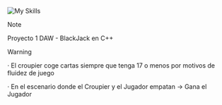 ![My Skills](https://skillicons.dev/icons?i=cpp)
> [!NOTE]  
> Proyecto 1 DAW - BlackJack en C++

> [!WARNING]
> · El croupier coge cartas siempre que tenga 17 o menos por motivos de fluidez de juego
> 
> · En el escenario donde el Croupier y el Jugador empatan -> Gana el Jugador


